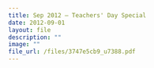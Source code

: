 ```yaml
---
title: Sep 2012 – Teachers' Day Special
date: 2012-09-01
layout: file
description: ""
image: ""
file_url: /files/3747e5cb9_u7388.pdf
---
```

